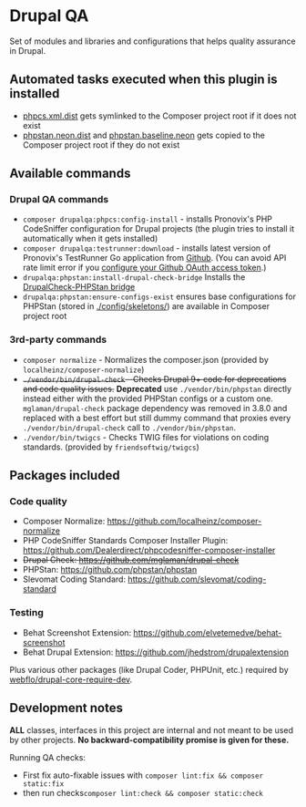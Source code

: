 # Drupal QA

Set of modules and libraries and configurations that helps quality assurance in Drupal.

## Automated tasks executed when this plugin is installed
* [phpcs.xml.dist](./config/phpcs.xml.dist) gets symlinked to the Composer project root if it does not exist
* [phpstan.neon.dist](./config/skeletons/phpstan.neon.dist) and [phpstan.baseline.neon](./config/skeletons/phpstan-baseline.neon)
gets copied to the Composer project root if they do not exist

## Available commands

### Drupal QA commands
* `composer drupalqa:phpcs:config-install` - installs Pronovix's PHP CodeSniffer configuration for Drupal projects
(the plugin tries to install it automatically when it gets installed)
* `composer drupalqa:testrunner:download` - installs latest version of Pronovix's TestRunner Go application from [Github](https://github.com/Pronovix/testrunner).
(You can avoid API rate limit error if you [configure your Github OAuth access token](https://getcomposer.org/doc/articles/troubleshooting.md#api-rate-limit-and-oauth-tokens).)
* `drupalqa:phpstan:install-drupal-check-bridge` Installs the [DrupalCheck-PHPStan bridge](./config/skeletons/drupal-check-phpstan-bridge.php)
* `drupalqa:phpstan:ensure-configs-exist` ensures base configurations for PHPStan (stored in [./config/skeletons/](./config/skeletons)) are
available in Composer project root

### 3rd-party commands
* `composer normalize` - Normalizes the composer.json (provided by `localheinz/composer-normalize`)
* ~~`./vendor/bin/drupal-check` - Checks Drupal 9+ code for deprecations and code quality issues.~~ **Deprecated**
 use `./vendor/bin/phpstan` directly instead either with the provided PHPStan configs or a custom one. `mglaman/drupal-check` package
 dependency was removed in 3.8.0 and replaced with a best effort but still dummy command that proxies every `./vendor/bin/drupal-check`
 call to `./vendor/bin/phpstan`.
* `./vendor/bin/twigcs` - Checks TWIG files for violations on coding standards. (provided by `friendsoftwig/twigcs`)

## Packages included

### Code quality

* Composer Normalize: https://github.com/localheinz/composer-normalize
* PHP CodeSniffer Standards Composer Installer Plugin: https://github.com/Dealerdirect/phpcodesniffer-composer-installer
* ~~Drupal Check: https://github.com/mglaman/drupal-check~~
* PHPStan: https://github.com/phpstan/phpstan
* Slevomat Coding Standard: https://github.com/slevomat/coding-standard

### Testing

* Behat Screenshot Extension: https://github.com/elvetemedve/behat-screenshot
* Behat Drupal Extension: https://github.com/jhedstrom/drupalextension

Plus various other packages (like Drupal Coder, PHPUnit, etc.) required by [webflo/drupal-core-require-dev](https://github.com/webflo/drupal-core-require-dev).

## Development notes

**ALL** classes, interfaces in this project are internal and not meant to be used by other projects.
**No backward-compatibility promise is given for these.**

Running QA checks:
* First fix auto-fixable issues with `composer lint:fix && composer static:fix`
* then run checks`composer lint:check && composer static:check`
